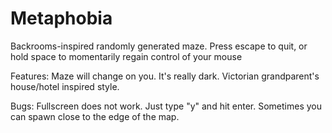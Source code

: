 # Metaphobia
 Backrooms-inspired randomly generated maze. Press escape to quit, or hold space to momentarily regain control of your mouse

Features:
Maze will change on you.
It's really dark.
Victorian grandparent's house/hotel inspired style.

Bugs:
Fullscreen does not work. Just type "y" and hit enter.
Sometimes you can spawn close to the edge of the map.
